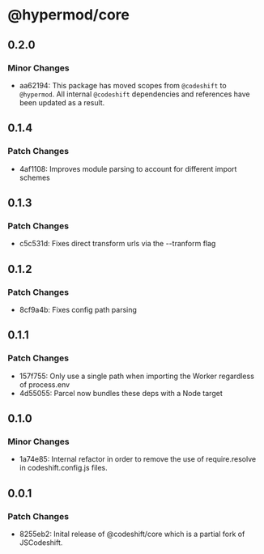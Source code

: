 # @hypermod/core

## 0.2.0

### Minor Changes

- aa62194: This package has moved scopes from `@codeshift` to `@hypermod`. All internal `@codeshift` dependencies and references have been updated as a result.

## 0.1.4

### Patch Changes

- 4af1108: Improves module parsing to account for different import schemes

## 0.1.3

### Patch Changes

- c5c531d: Fixes direct transform urls via the --tranform flag

## 0.1.2

### Patch Changes

- 8cf9a4b: Fixes config path parsing

## 0.1.1

### Patch Changes

- 157f755: Only use a single path when importing the Worker regardless of process.env
- 4d55055: Parcel now bundles these deps with a Node target

## 0.1.0

### Minor Changes

- 1a74e85: Internal refactor in order to remove the use of require.resolve in codeshift.config.js files.

## 0.0.1

### Patch Changes

- 8255eb2: Inital release of @codeshift/core which is a partial fork of JSCodeshift.
